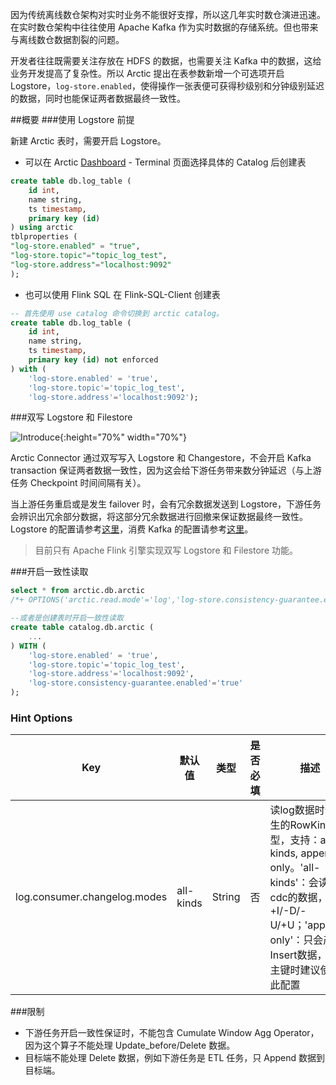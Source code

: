 因为传统离线数仓架构对实时业务不能很好支撑，所以这几年实时数仓演进迅速。在实时数仓架构中往往使用 Apache Kafka 作为实时数据的存储系统。但也带来与离线数仓数据割裂的问题。

开发者往往既需要关注存放在 HDFS 的数据，也需要关注 Kafka 中的数据，这给业务开发提高了复杂性。所以 Arctic 提出在表参数新增一个可选项开启 Logstore，`log-store.enabled`，使得操作一张表便可获得秒级别和分钟级别延迟的数据，同时也能保证两者数据最终一致性。

##概要
###使用 Logstore 前提

新建 Arctic 表时，需要开启 Logstore。

- 可以在 Arctic [Dashboard](http://localhost:1630) - Terminal 页面选择具体的 Catalog 后创建表

```sql
create table db.log_table (
    id int,
    name string,
    ts timestamp,
    primary key (id)
) using arctic
tblproperties (
"log-store.enabled" = "true",
"log-store.topic"="topic_log_test",
"log-store.address"="localhost:9092"
);
```

- 也可以使用 Flink SQL 在 Flink-SQL-Client 创建表

```sql
-- 首先使用 use catalog 命令切换到 arctic catalog。
create table db.log_table (
    id int,
    name string,
    ts timestamp,
    primary key (id) not enforced
) with (
    'log-store.enabled' = 'true',
    'log-store.topic'='topic_log_test',
    'log-store.address'='localhost:9092');
```

###双写 Logstore 和 Filestore

![Introduce](../images/double-write.png){:height="70%" width="70%"}

Arctic Connector 通过双写写入 Logstore 和 Changestore，不会开启 Kafka transaction 保证两者数据一致性，因为这会给下游任务带来数分钟延迟（与上游任务 Checkpoint 时间间隔有关）。

当上游任务重启或是发生 failover 时，会有冗余数据发送到 Logstore，下游任务会辨识出冗余部分数据，将这部分冗余数据进行回撤来保证数据最终一致性。
Logstore 的配置请参考[这里](../configurations.md#logstore)，消费 Kafka 的配置请参考[这里](flink-dml.md#logstore)。

> 目前只有 Apache Flink 引擎实现双写 Logstore 和 Filestore 功能。 

###开启一致性读取
```sql
select * from arctic.db.arctic
/*+ OPTIONS('arctic.read.mode'='log','log-store.consistency-guarantee.enabled'='true') */;

--或者是创建表时开启一致性读取
create table catalog.db.arctic (
    ...
) WITH (
    'log-store.enabled' = 'true',
    'log-store.topic'='topic_log_test',
    'log-store.address'='localhost:9092',
    'log-store.consistency-guarantee.enabled'='true'
);
```

### Hint Options
|Key|默认值|类型|是否必填|描述|
|--- |--- |--- |--- |--- |
|log.consumer.changelog.modes| all-kinds   | String   |否| 读log数据时会产生的RowKind类型，支持：all-kinds, append-only。'all-kinds'：会读出cdc的数据，包括+I/-D/-U/+U；'append-only'：只会产生Insert数据，读无主键时建议使用此配置|

###限制

- 下游任务开启一致性保证时，不能包含 Cumulate Window Agg Operator，因为这个算子不能处理 Update_before/Delete 数据。
- 目标端不能处理 Delete 数据，例如下游任务是 ETL 任务，只 Append 数据到目标端。
